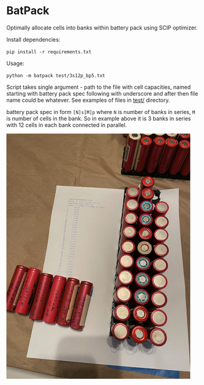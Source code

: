 # BatPack

Optimally allocate cells into banks within battery pack using SCIP optimizer.

Install dependencies:

`pip install -r requirements.txt`

Usage:

`python -m batpack test/3s12p_bp5.txt`

Script takes single argument - path to the file with cell capacities, named 
starting with battery pack spec following with underscore and after then file name could be whatever. See examples of files in [test/](test/) directory.

battery pack spec in form `[N]s[M]p` where `N` is number of banks in series, `M` is number of cells in the bank. So in example above it is 3 banks in series with 12 cells in each bank connected in parallel.

![Get Packing](Packing.png)
